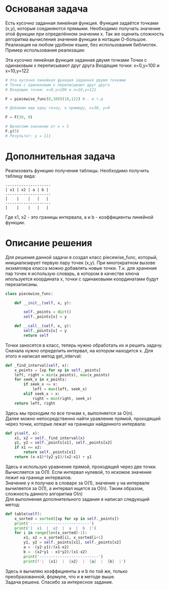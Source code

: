 # Основаная задача
Есть кусочно заданная линейная функция. Функция задаётся точками (x,y), которые соединяются прямыми. Необходимо получать значение этой функции при определённом значении x. Так же оценить сложность алгоритма вычисления значения функции в нотации О-большое. Реализация на любом удобном языке, без использования библиотек. 
Пример использования реализации:

Эта кусочно линейная функция заданная двумя точками
Точки с одинаковым х переписывают друг друга
Входящие точки: x=0,y=100 и x=10,y=122

```python
# Эта кусочно линейная функция заданная двумя точками
# Точки с одинаковым х переписывают друг друга
# Входящие точки: x=0,y=100 и x=10,y=122

F = piecewise_func(0,100)(10,122) #.. и т.д

# Добавим еще одну точку, к примеру, x=30, y=0

F = F(30, 0)

# Вычислим значение от x = 5
F.y(5) 
# Результат: y = 111
```

# Дополнительная задача

Реализовать функцию получения таблицы. Необходимо получить таблицу вида:
```
--------------------
| x1 | x2 | a | b |
--------------------
|    |    |   |   |
--------------------
|    |    |   |   |
```
Где x1, x2 - это границы интервала, a и b - коэффициенты линейной функции.

# Описание решения

Для решения данной задачи я создал класс piecewise_func, который, 
инициализирует первую пару точек (x,y). При многократном вызове экзкмпляра класса можно 
добавлять новые точки. Т.к. для хранения пар точек я использую словарь, в котором в качестве ключа
ипользуется координата x, точки с одинаковыми координатами будут перезаписаны.
```python
class piecewise_func:

    def __init__(self, x, y):

        self._points = dict()
        self._points[x] = y

    def __call__(self, x, y):
        self._points[x] = y
        return self
```
Точки заносятся в класс, теперь нужно обработать их и решить задачу.
Сначала нужно определить интервал, на котором находится x. Для этого я написал метод
get_interval:
```python
def _find_interval(self, x):
    x_points = [xp for xp in self._points]
    left, right = min(x_points), max(x_points)
    for seek_x in x_points:
        if seek_x <= x:
            left = max(left, seek_x)
        elif seek_x > x:
            right = min(right, seek_x)
    return left, right
```
Здесь мы проходим по все точкам x, выполняется за O(n).  
Далее можно непосредственно найти уравление прямой, проходящей через точки, которые лежат на границах найденного интервала:
```python
def y(self, x):
    x1, x2 = self._find_interval(x)
    y1, y2 = self._points[x1], self._points[x2]
    if x1 == x2:
        return self._points[x1]
    return (x-x1)*(y2-y1)/(x2-x1) + y1
```
Здесь я использую уравнение прямой, проходящей через две точки. Вычисляется за O(1). Если интервал нулевой, то искомое значение лежит на границе интервалов.  
Значение y я получаю в словаре за О(1), значение y на интервале вычиляется за О(1), а интервал ищется за О(n). Таким образом, сложность данного алгоритма О(n)  
Для выполнения дополнительного задания я написал следующий метод:
```python
def table(self):
    x_sorted = sorted([xp for xp in self._points])
    print('--------------------------')
    print('|  x1  |  x2  |  a  |  b  |')
    for i in range(len(x_sorted)-1):
        x1, x2 = x_sorted[i], x_sorted[i+1]
        y1, y2 = self._points[x1], self._points[x2]
        a = -(y2-y1)/(x1-x2)
        b = -(x2*y1 - x1*y2)/(x1-x2)
        print('--------------------------')
        print(f'|  {x1}  |  {x2}  |  {a}  |  {b}  |')
```
Здесь я вычиляю коэффициенты a и b по той же, только преобразованной, формуле, что и в методе выше.  
Задача решена. Спасибо за интересное задание.
